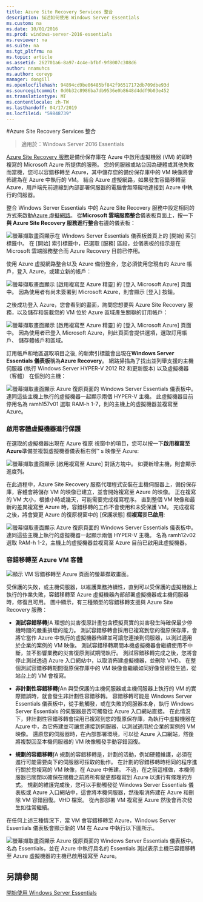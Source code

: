 ```yaml
---
title: Azure Site Recovery Services 整合
description: 描述如何使用 Windows Server Essentials
ms.custom: na
ms.date: 10/01/2016
ms.prod: windows-server-2016-essentials
ms.reviewer: na
ms.suite: na
ms.tgt_pltfrm: na
ms.topic: article
ms.assetid: 262701a6-8a97-4c4e-bfbf-9f8007c308d6
author: nnamuhcs
ms.author: coreyp
manager: dongill
ms.openlocfilehash: 94894cd9be06485bf842f96517172db709dbe93d
ms.sourcegitcommit: 0d0b32c8986ba7db9536e0b8648d4ddf9b03e452
ms.translationtype: MT
ms.contentlocale: zh-TW
ms.lasthandoff: 04/17/2019
ms.locfileid: "59848739"
---
```

#<a name="azure-site-recovery-services-integration"></a>Azure Site Recovery Services 整合

>適用於：Windows Server 2016 Essentials

[Azure Site Recovery 服務](https://docs.microsoft.com/azure/site-recovery/)是備份保存庫在 Azure 中啟用虛擬機器 (VM) 的即時複寫的 Microsoft Azure 所提供的服務。 您的伺服器或站台因為硬體或其他失敗而當機，您可以容錯移轉至 Azure，其中儲存您的備份保存庫中的 VM 映像將會佈建為在 Azure 中執行的 VM。 結合 Azure 虛擬網路，如果發生容錯移轉至 Azure，用戶端先前連線到內部部署伺服器的電腦會無障礙地連接到 Azure 中執行的伺服器。

整合 Windows Server Essentials 中的 Azure Site Recovery 服務中設定相同的方式來啟動[Azure 虛擬網路](azure-virtual-network-integration.md)。 從**Microsoft 雲端服務整合**儀表板頁面上，按一下**與 Azure Site Recovery 服務進行整合**右邊的儀表板：

![螢幕擷取畫面顯示在 Windows Server Essentials 儀表板首頁上的 [開始] 索引標籤中。 在 [開始] 索引標籤中，已選取 [服務] 區段，並儀表板的指示是在 Microsoft 雲端服務整合而 Azure Recovery 目前已停用。](media/azure-site-recovery-1.PNG)

使用 Azure 虛擬網路整合以及 Azure 備份整合，您必須使用您現有的 Azure 帳戶，登入 Azure，或建立新的帳戶：

![螢幕擷取畫面顯示 [啟用複寫至 Azure 精靈] 的 [登入 Microsoft Azure] 頁面中。 因為使用者有尚未簽署到 Microsoft Azure，則會顯示 [登入] 按鈕。](media/azure-site-recovery-2.PNG)

之後成功登入 Azure，您會看到的畫面，詢問您想要與 Azure Site Recovery 服務，以及儲存和裝載您的 VM 位於 Azure 區域產生關聯的訂用帳戶：

![螢幕擷取畫面顯示 [啟用複寫至 Azure 精靈] 的 [登入 Microsoft Azure] 頁面中。 因為使用者已登入 Microsoft Azure，則此頁面會提供選項，選取訂用帳戶、 儲存體帳戶和區域。](media/azure-site-recovery-3.PNG)

訂用帳戶和地區選取項目之後, 的新索引標籤會出現在**Windows Server Essentials 儀表板**稱為**Azure Recovery**。 網路掃描為了找出並列舉支援的主機伺服器 (執行 Windows Server HYPER-V 2012 R2 和更新版本) 以及虛擬機器 （客體） 在個別的主機：

![螢幕擷取畫面顯示 Azure 復原頁面的 Windows Server Essentials 儀表板中。 連同這些主機上執行的虛擬機器一起顯示兩個 HYPER-V 主機。 此虛擬機器目前停用名為 ramh157v01 選取 RAM-h 1-7，則的主機上的虛擬機器並複寫至 Azure。](media/azure-site-recovery-4.PNG)

### <a name="enabling-guest-virtual-machines-for-protection"></a>啟用客體虛擬機器進行保護

在選取的虛擬機器出現在 Azure 復原 視窗中的項目，您可以按一下**啟用複寫至 Azure**準備並複製虛擬機器儀表板右側™ s 映像至 Azure:

![螢幕擷取畫面顯示 [啟用複寫至 Azure] 對話方塊中。 如要新增主機，則會顯示進度列。](media/azure-site-recovery-5.PNG)

在此過程中，Azure Site Recovery 服務代理程式安裝在主機伺服器上，備份保存庫，客體會將儲存 VM 的映像已建立，並會開始複寫至 Azure 的映像。 正在複寫的 VM 大小，根據小時或幾天，可能需要完成複寫程序。 直到整個 VM 映像和最新的差異複寫至 Azure 時，容錯移轉的工作不會使用和未受保護 VM。 完成複寫之後，將會變更 Azure 的復原視窗中的 [保護狀態] 欄**複寫**要**已啟用**:

![螢幕擷取畫面顯示 Azure 復原頁面的 Windows Server Essentials 儀表板中。 連同這些主機上執行的虛擬機器一起顯示兩個 HYPER-V 主機。 名為 ramh12v02 選取 RAM-h 1-2，主機上的虛擬機器並複寫至 Azure 目前已啟用此虛擬機器。](media/azure-site-recovery-6.PNG)

### <a name="failover-of-a-guest-vm-to-azure"></a>容錯移轉至 Azure VM 客體

![顯示 VM 容錯移轉至 Azure 頁面的螢幕擷取畫面。](media/azure-site-recovery-7.PNG)

受保護的失敗，或主機伺服器，以維護業務持續性，直到可以受保護的虛擬機器上執行的作業失敗，容錯移轉至 Azure 虛擬機器內部部署虛擬機器或主機伺服器時，修復且可用。 圖中顯示，有三種類型的容錯移轉支援與 Azure Site Recovery 服務：

-   **測試容錯移轉**ƒA 理想的災害復原計畫包含模擬真實的災害發生時確保最少停機時間的嚴重損壞的能力。 測試容錯移轉會採用已複寫到您的復原保存庫，會將它當作 Azure 中執行的虛擬機器佈建並可讓您連接到伺服器，以測試適用於企業的案例的 VM 映像。 測試容錯移轉期間本機虛擬機器會繼續使用不中斷，並不影響業務的災害復原測試期間執行。 測試容錯移轉完成之後，您將會停止測試透過 Azure 入口網站中，以取消佈建虛擬機器，並刪除 VHD。 在整個測試容錯移轉期間復原保存庫中的 VM 映像會繼續如同好像曾經發生過，從站台上的 VM 會複寫。

-   **非計劃性容錯移轉**ƒAn 與受保護的主機伺服器或主機伺服器上執行的 VM 的實際錯誤時，就會發生非計劃性容錯移轉。 容錯移轉可能是 Windows Server Essentials 儀表板中，從手動觸發，或在失敗的伺服器本身，執行 Windows Server Essentials 的伺服器是否可觸發從 Azure 入口網站直接。 在此情況下，非計劃性容錯移轉會採用已複寫到您的復原保存庫，為執行中虛擬機器在 Azure 中，為它佈建並可讓您連接到伺服器，以測試適用於企業的案例的 VM 映像。 還原您的伺服器時，在內部部署環境，可以從 Azure 入口網站，然後將複製回至本機伺服器的 VM 映像觸發手動容錯回復。

-   **規劃的容錯移轉**ƒA 規劃的容錯移轉是，計劃的活動，例如硬體維護，必須在進行可能需要向下的伺服器可採取的動作。 在計劃的容錯移轉時相同的程序進行關於您複寫的 VM 映像，在 Azure 中佈建。 不過，在之前這樣做，本機伺服器已關閉以確保在關機之前將所有變更都複寫到 Azure 以進行有條理的方式。 規劃的維護完成後，您可以手動觸發從 Windows Server Essentials 儀表板或 Azure 入口網站中，這會將本機伺服器，然後取消佈建在 Azure 和刪除 VM 容錯回復。VHD 檔案。 從內部部署 VM 複寫至 Azure 然後會再次發生如往常繼續。

在任何上述三種情況下，當 VM 會容錯移轉至 Azure，Windows Server Essentials 儀表板會顯示新的 VM 在 Azure 中執行以下圖所示。

![螢幕擷取畫面顯示 Azure 復原頁面的 Windows Server Essentials 儀表板中。 名為 Essentials，並在 Azure 中執行具名的 Essentials 測試表示主機已容錯移轉至 Azure 虛擬機器的主機已啟用複寫至 Azure。](media/azure-site-recovery-8.PNG)

<a name="see-also"></a>另請參閱
--------
[開始使用 Windows Server Essentials](get-started.md)
